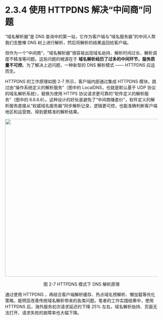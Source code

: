 # 2.3.4 使用 HTTPDNS 解决“中间商”问题

“域名解析器”是 DNS 查询中的第一站，它作为客户端与“域名服务器”的中间人帮我们去整棵 DNS 树上进行解析，然后将解析的结果返回给客户端。

但作为一个“中间商”，“域名解析器”很容易出现域名劫持、解析时间过长、解析调度不精准等问题。这些问题的根源在于 **域名解析经历了过多的中间环节，服务质量不可控**。为了解决上述问题，一种新型的 DNS 解析模式 —— HTTPDNS 应运而生。

HTTPDNS 的工作原理如图 2-7 所示，客户端内部通过集成 HTTPDNS 模块，跳过由“操作系统定义的解析服务”（图中的 LocalDNS，也就是默认基于 UDP 协议的域名解析系统），替换为使用 HTTPS 协议请求更可靠的“软件定义的解析服务”（图中的 6.6.6.6）。这种设计的好处是避免了“中间商赚差价”，软件定义的解析服务直接从“权威域名服务器”同步解析记录，逻辑更可控，也能准确判断客户端地区和运营商，得到更精准的解析结果。


<div  align="center">
	<img src="../assets/httpdns.png" width = "520"  align=center />
	<p>图 2-7 HTTPDNS 模式下 DNS 解析原理</p>
</div>


通过使用 HTTPDNS ，再结合客户端解析缓存、热点域名预解析、懒加载等优化策略，能明显改善传统域名解析带来的各类问题。笔者的工作实践结果中，使用 HTTPDNS 后，海外服务初次请求延迟约下降 25% 左右，域名解析劫持、页面无法打开、请求失败的故障率也大幅下降。